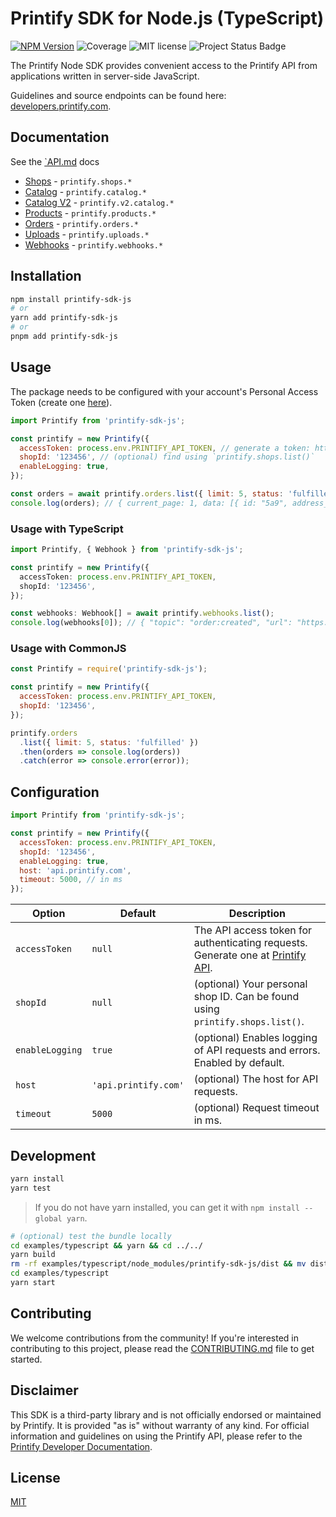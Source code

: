 # Printify SDK for Node.js (TypeScript)

[![NPM Version](https://img.shields.io/npm/v/printify-sdk-js)](https://www.npmjs.com/package/printify-sdk-js)
![Coverage](https://img.shields.io/badge/Coverage-100%25-brightgreen.svg) ![MIT license](https://img.shields.io/badge/License-MIT-blue.svg)
![Project Status Badge](./.github/status-maintained-badge.svg)

The Printify Node SDK provides convenient access to the Printify API from applications written in server-side JavaScript.

Guidelines and source endpoints can be found here: [developers.printify.com](https://developers.printify.com).

## Documentation

See the [`API.md](./docs/API.md) docs

- [Shops](./docs/API.md#shops) - `printify.shops.*`
- [Catalog](./docs/API.md#catalog) - `printify.catalog.*`
- [Catalog V2](./docs/API.md#catalog-v2) - `printify.v2.catalog.*`
- [Products](./docs/API.md#products) - `printify.products.*`
- [Orders](./docs/API.md#orders) - `printify.orders.*`
- [Uploads](./docs/API.md#uploads) - `printify.uploads.*`
- [Webhooks](./docs/API.md#webhooks) - `printify.webhooks.*`

## Installation

```sh
npm install printify-sdk-js
# or
yarn add printify-sdk-js
# or
pnpm add printify-sdk-js
```

## Usage

The package needs to be configured with your account's Personal Access Token (create one [here](https://printify.com/app/account/api)).

```js
import Printify from 'printify-sdk-js';

const printify = new Printify({
  accessToken: process.env.PRINTIFY_API_TOKEN, // generate a token: https://printify.com/app/account/api
  shopId: '123456', // (optional) find using `printify.shops.list()`
  enableLogging: true,
});

const orders = await printify.orders.list({ limit: 5, status: 'fulfilled' });
console.log(orders); // { current_page: 1, data: [{ id: "5a9", address_to: {}, line_items: [], total_price: 2200, status: "fulfilled"  } ]
```

### Usage with TypeScript

```typescript
import Printify, { Webhook } from 'printify-sdk-js';

const printify = new Printify({
  accessToken: process.env.PRINTIFY_API_TOKEN,
  shopId: '123456',
});

const webhooks: Webhook[] = await printify.webhooks.list();
console.log(webhooks[0]); // { "topic": "order:created", "url": "https://example.com/webhooks/order/created", "shop_id": "1", "id": "5cb87a8cd490a2ccb256cec4" }
```

### Usage with CommonJS

```js
const Printify = require('printify-sdk-js');

const printify = new Printify({
  accessToken: process.env.PRINTIFY_API_TOKEN,
  shopId: '123456',
});

printify.orders
  .list({ limit: 5, status: 'fulfilled' })
  .then(orders => console.log(orders))
  .catch(error => console.error(error));
```

## Configuration

```js
import Printify from 'printify-sdk-js';

const printify = new Printify({
  accessToken: process.env.PRINTIFY_API_TOKEN,
  shopId: '123456',
  enableLogging: true,
  host: 'api.printify.com',
  timeout: 5000, // in ms
});
```

| Option          | Default              | Description                                                                                                             |
| --------------- | -------------------- | ----------------------------------------------------------------------------------------------------------------------- |
| `accessToken`   | `null`               | The API access token for authenticating requests. Generate one at [Printify API](https://printify.com/app/account/api). |
| `shopId`        | `null`               | (optional) Your personal shop ID. Can be found using `printify.shops.list()`.                                           |
| `enableLogging` | `true`               | (optional) Enables logging of API requests and errors. Enabled by default.                                              |
| `host`          | `'api.printify.com'` | (optional) The host for API requests.                                                                                   |
| `timeout`       | `5000`               | (optional) Request timeout in ms.                                                                                       |

## Development

```sh
yarn install
yarn test
```

> If you do not have yarn installed, you can get it with `npm install --global yarn`.

```sh
# (optional) test the bundle locally
cd examples/typescript && yarn && cd ../../
yarn build
rm -rf examples/typescript/node_modules/printify-sdk-js/dist && mv dist examples/typescript/node_modules/printify-sdk-js
cd examples/typescript
yarn start
```

## Contributing

We welcome contributions from the community! If you're interested in contributing to this project, please read the [CONTRIBUTING.md](./CONTRIBUTING.md) file to get started.

## Disclaimer

This SDK is a third-party library and is not officially endorsed or maintained by Printify. It is provided "as is" without warranty of any kind. For official information and
guidelines on using the Printify API, please refer to the [Printify Developer Documentation](https://developers.printify.com/).

## License

[MIT](./LICENSE)
